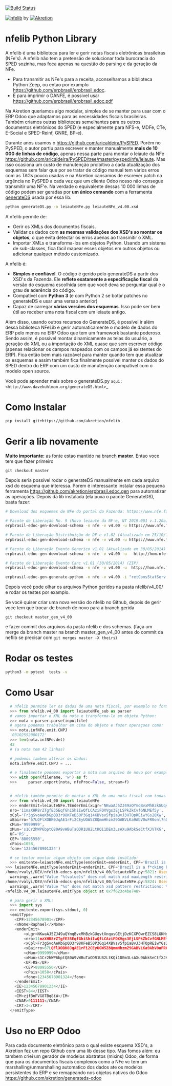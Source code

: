 [![Build Status](https://travis-ci.org/akretion/nfelib.svg?branch=master_gen_v4_00)](https://travis-ci.org/akretion/nfelib)

[![nfelib](https://raw.githubusercontent.com/akretion/nfelib/master/ext/nfe.jpg)](https://github.com/akretion/nfelib/) by [![Akretion](https://raw.githubusercontent.com/akretion/nfelib/master/ext/akretion-logo2.png)](https://akretion.com/pt_BR)

# nfelib Python Library

A nfelib é uma biblioteca para ler e gerir notas fiscais eletrônicas brasileiras (NFe's). A nfelib não tem a pretensão de solucionar toda burocracia do SPED sozinha, mas foca apenas na questão do parsing e da geração da NFe.

* Para transmitir as NFe's para a receita, aconselhamos a biblioteca Python Zeep, ou entao por examplo https://github.com/erpbrasil/erpbrasil.edoc.
* E para imprimir o DANFE, é possivel usar https://github.com/erpbrasil/erpbrasil.edoc.pdf 

Na Akretion queriamos algo modular, simples de se manter para usar com o ERP Odoo que adaptamos para as necessidades fiscais brasileiras. Também criamos outras bibliotecas semelhantes para os outros documentos eletrônicos do SPED (e especialmente para NFS-e, MDFe, CTe, E-Social e SPED-Reinf, GNRE, BP-e).

Durante anos usamos o https://github.com/aricaldeira/PySPED. Porém no PySPED, o autor partiu para escrever e manter manualmente **mais de 10 000 de linhas de código**, apenas nessa parte para montar o leiaute da NFe https://github.com/aricaldeira/PySPED/tree/master/pysped/nfe/leiaute. Mas isso ocasiona um custo de manutenção proibitivo a cada atualização dos esquemas sem falar que por se tratar de código manual tem vários erros com as TAGs pouco usadas e na Akretion cansamos de escrever patch na urgência no PySPED a cada vez que um cliente Odoo nosso não consegue transmitir uma NF'e. Na verdade o equivalente dessas 10 000 linhas de código podem ser geradas por **um único comando** com a ferramenta [generateDS](http://www.davekuhlman.org/generateDS.html) usada por essa lib:

```bash
python generateDS.py -o leiauteNFe.py leiauteNFe_v4.00.xsd
```

A nfelib permite de:

* Gerir os XMLs dos documentos fiscais.
* Validar os dados com **as mesmas validações dos XSD's ao montar os objetos**, o que evita detectar os erros apenas ao transmitir o XML.
* Importar XMLs e transforma-los em objetos Python. Usando um sistema de sub-classes, fica fácil mapear esses objetos em outros objetos ou adicionar qualquer método customizado.

A nfelib é:

* **Simples e confiável**. O código é gerido pelo generateDS a partir dos XSD's da Fazenda. Ele **reflete exatamente a especificação fiscal** da versão do esquema escolhida sem que você deva se perguntar qual é o grau de aderência do código.
* Compatível com **Python 3** (e com Python 2 se botar patches no generateDS e usar uma versao anterior)
* Capaz de carregar **várias versões dos esquemas**. Isso pode ser bem útil ao receber uma nota fiscal com um leiaute antigo.

Além disso, usando outros recursos do GenerateDS, é possível ir além dessa biblioteca NFeLib e gerir automaticamente o modelo de dados do ERP pelo menos no ERP Odoo que tem um framework bastante poderoso. Sendo assim, é possivel montar dinamicamente as telas do usuário, a geração do XML ou a importação do XML quase que sem escrever código (apenas relacionar os campos mapeados com os campos já existentes do ERP). Fica então bem mais razoável para manter quando tem que atualizar os esquemas e assim também fica finalmente possível manter os dados do SPED dentro do ERP com um custo de manutenção compatível com o modelo open source.

Você pode aprender mais sobre o generateDS.py `aqui: <http://www.davekuhlman.org/generateDS.html>`_

# Como Instalar

```bash
pip install git+https://github.com/akretion/nfelib
```
# Gerir a lib novamente
**Muito importante:** as fonte estao mantido na branch **master**. Entao voce tem que fazer primeiro

```
git checkout master
```

Depois seria possível rodar o generateDS manualmente em cada arquivo xsd do esquema que interessa. Porem é interessante instalar essa pequena ferramenta https://github.com/akretion/erpbrasil.edoc.gen para automatizar as operações. Depois da lib instalada (ela puxa o pacote GenerateDS), basta fazer:
```bash
# Download dos esquemas de NFe do portal da Fazenda: https://www.nfe.fazenda.gov.br/portal/listaConteudo.aspx?tipoConteudo=/fwLvLUSmU8=
  
# Pacote de Liberação No. 9 (Novo leiaute da NF-e, NT 2019.001 v.1.20a). Publicado em 20/08/2019.
erpbrasil-edoc-gen-download-schema -n nfe -v v4.00 -u https://www.nfe.fazenda.gov.br/portal/exibirArquivo.aspx?conteudo=vdxcmJ2AgTo=

# Pacote de Liberação Distribuição de DF-e v1.02 (Atualizado em 25/10/16)
erpbrasil-edoc-gen-download-schema -n nfe -v v4.00 -u https://www.nfe.fazenda.gov.br/portal/exibirArquivo.aspx?conteudo=n3Kn9%20YZNak=

# Pacote de Liberação Evento Generico v1.01 (Atualizado em 30/05/2014)
erpbrasil-edoc-gen-download-schema -n nfe -v v4.00 -u   http://hom.nfe.fazenda.gov.br/portal/exibirArquivo.aspx?conteudo=YaiBe2csOmA=

# Pacote de Liberação Evento Canc v1.01 (30/05/2014) (ZIP)
erpbrasil-edoc-gen-download-schema -n nfe -v v4.00 -u  http://hom.nfe.fazenda.gov.br/portal/exibirArquivo.aspx?conteudo=MtjAJ1Rurjc=

erpbrasil-edoc-gen-generate-python -n nfe -v v4.00 -i "retConsStatServ|retConsSitNFe|retEnviNFe|retConsReciNFe|retInutNFe|distDFeInt|retDistDFeInt|retEnvEvento|retEnvEventoCancNFe" -d .
```
Depois você pode olhar os arquivos Python geridos na pasta nfelib/v4_00/ e rodar os testes por examplo.

Se você quiser criar uma nova versão do nfelib no Github, depois de gerir voce tem que trocar de branch de novo para a branch gerida 

```git checkout master_gen_v4_00```

e fazer commit dos arquivos da pasta nfelib e dos schemas. (faça um merge da branch master na branch master_gen_v4_00 antes do commit da neflib se precisar com `git merges master -X theirs`)

# Rodar os testes

```bash
python3 -m pytest  tests -v
```

# Como Usar

```python
  # nfelib permite ler os dados de uma nota fiscal, por exemplo no formato 4.00:
  >>> from nfelib.v4_00 import leiauteNFe_sub as parser
  # vamos importar o XML da nota e transforma-lo em objeto Python:
  >>> nota = parser.parse(inputfile)
  # agora podemos trabalhar em cima do objeto e fazer operaçoes como:
  >>> nota.infNFe.emit.CNPJ
  '03102552000172'
  >>> len(nota.infNFe.det)
  42
  # (a nota tem 42 linhas)

  # podemos tambem alterar os dados:
  nota.infNFe.emit.CNPJ = ...

  # e finalmente podemos exportar a nota num arquivo de novo por examplo
  >>> with open(filename, 'w') as f:
  >>>     parser.export(nota, nfeProc=False, stream=f)


  # nfelib também permite de montar o XML de uma nota fiscal com todas validações dos XSDs já nos objetos:
  >>> from nfelib.v4_00 import leiauteNFe
  >>> enderEmit=leiauteNFe.TEnderEmi(xLgr='NKwaAJ5ZJ49aQYmqBvxMhBzkGUqvtXnqusGEtjDzKCXPGwrEZCS8LGKHyBbV',
  nro='11mzXHR8rZTgfE35EqfGhiShiIwQfLCAziFDXVgs3EjLSPkZkCvfGNLMEf5y',
  xCpl='Fr3gSvoAeKbGpQD3r98KFeB50P3Gq14XBVsv5fpiaBvJ3HTOpREiwYGs20Xw',
  xBairro='67LQFlXOBK0JqAE1rFi2CEyUGW5Z8QmmHhzmZ9GABVLKa9AbV0uFR0onl7nU',
  cMun='9999999',
  xMun='s1Cr2hWP6bptQ80A9vWBuTaODR1U82LtKQi1DEm3LsAXu9AbkSeCtfXJVTKG',
  UF='RS',
  CEP='88095550',
  cPais=1058,
  fone='12345678901324')

  # se tentar montar algum objeto com algum dado inválido:
  >>> emitente=leiauteNFe.emitType(enderEmit=enderEmit, CPF='Brazil is a f*cking bureaucracy', xNome='Raphael', IE='12345678901234', IEST='84', IM='zjfBnFVG8TBq8iW', CNAE='0111111', CRT='3')
>>> leiauteNFe.emitType(enderEmit=enderEmit, CPF='Brazil is a f*cking bureaucracy', xNome='Raphael', IE='12345678901234', IEST='84', IM='zjfBnFVG8TBq8iW', CNAE='0111111', CRT='3')
/home/rvalyi/DEV/nfelib-edocs-gen/nfelib/v4_00/leiauteNFe.py:5821: UserWarning: Value "b'Brazil is a f*cking bureaucracy'" does not match xsd maxLength restriction on TCpf
  warnings_.warn('Value "%(value)s" does not match xsd maxLength restriction on TCpf' % {"value" : value.encode("utf-8")} )
/home/rvalyi/DEV/nfelib-edocs-gen/nfelib/v4_00/leiauteNFe.py:5824: UserWarning: Value "b'Brazil is a f*cking bureaucracy'" does not match xsd pattern restrictions: [['^([0-9]{11})$']]
  warnings_.warn('Value "%s" does not match xsd pattern restrictions: %s' % (value.encode('utf-8'), self.validate_TCpf_patterns_, ))
<nfelib.v4_00.leiauteNFe.emitType object at 0x7f623c4be748>

  # para gerir o XML:
  >>> import sys
  >>> emitente.export(sys.stdout, 0)
  <emitType>
    <CPF>12345678901</CPF>
    <xNome>Raphael</xNome>
    <enderEmit>
        <xLgr>NKwaAJ5ZJ49aQYmqBvxMhBzkGUqvtXnqusGEtjDzKCXPGwrEZCS8LGKHyBbV</xLgr>
        <nro>11mzXHR8rZTgfE35EqfGhiShiIwQfLCAziFDXVgs3EjLSPkZkCvfGNLMEf5y</nro>
        <xCpl>Fr3gSvoAeKbGpQD3r98KFeB50P3Gq14XBVsv5fpiaBvJ3HTOpREiwYGs20Xw</xCpl>
        <xBairro>67LQFlXOBK0JqAE1rFi2CEyUGW5Z8QmmHhzmZ9GABVLKa9AbV0uFR0onl7nU</xBairro>
        <cMun>9999999</cMun>
        <xMun>s1Cr2hWP6bptQ80A9vWBuTaODR1U82LtKQi1DEm3LsAXu9AbkSeCtfXJVTKG</xMun>
        <UF>RS</UF>
        <CEP>88095550</CEP>
        <cPais>1058</cPais>
        <fone>12345678901324</fone>
    </enderEmit>
    <IE>12345678901234</IE>
    <IEST>84</IEST>
    <IM>zjfBnFVG8TBq8iW</IM>
    <CNAE>0111111</CNAE>
    <CRT>3</CRT>
  </emitType>
```

# Uso no ERP Odoo

Para cada documento eletrônico para o qual existe esquema XSD's, a Akretion fez um repo Github com uma lib desse tipo.
Mas fomos além: eu tambem criei um gerador de modelos abstratos (mixins) Odoo, de forma que para os documentos fiscais complexos como a NFe vc tem um marshalling/unmarshalling automatico dos dados ate os modelos persistentes do ERP e se remapeando nos objetos nativos do Odoo https://github.com/akretion/generateds-odoo
